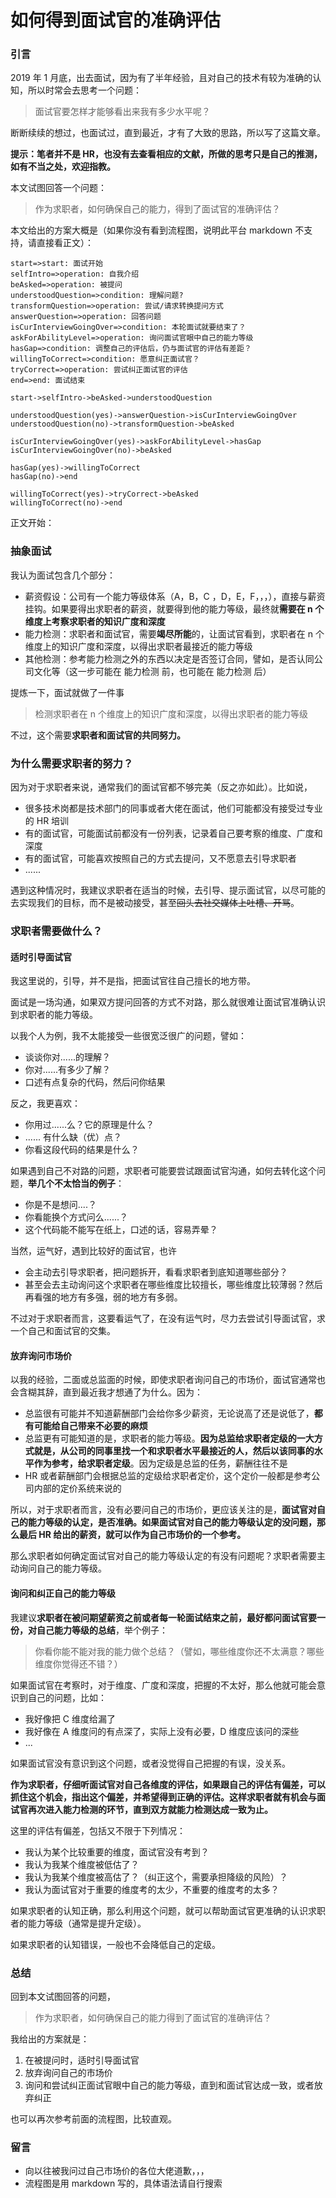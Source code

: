 # 如何得到面试官的准确评估

### 引言

2019 年 1 月底，出去面试，因为有了半年经验，且对自己的技术有较为准确的认知，所以时常会去思考一个问题：

> 面试官要怎样才能够看出来我有多少水平呢？

断断续续的想过，也面试过，直到最近，才有了大致的思路，所以写了这篇文章。

**提示：笔者并不是 HR，也没有去查看相应的文献，所做的思考只是自己的推测，如有不当之处，欢迎指教。**

本文试图回答一个问题：

> 作为求职者，如何确保自己的能力，得到了面试官的准确评估？

本文给出的方案大概是（如果你没有看到流程图，说明此平台 markdown 不支持，请直接看正文）：

```flow
start=>start: 面试开始
selfIntro=>operation: 自我介绍
beAsked=>operation: 被提问
understoodQuestion=>condition: 理解问题?
transformQuestion=>operation: 尝试/请求转换提问方式
answerQuestion=>operation: 回答问题
isCurInterviewGoingOver=>condition: 本轮面试就要结束了？
askForAbilityLevel=>operation: 询问面试官眼中自己的能力等级
hasGap=>condition: 调整自己的评估后，仍与面试官的评估有差距？
willingToCorrect=>condition: 愿意纠正面试官？
tryCorrect=>operation: 尝试纠正面试官的评估
end=>end: 面试结束

start->selfIntro->beAsked->understoodQuestion

understoodQuestion(yes)->answerQuestion->isCurInterviewGoingOver
understoodQuestion(no)->transformQuestion->beAsked

isCurInterviewGoingOver(yes)->askForAbilityLevel->hasGap
isCurInterviewGoingOver(no)->beAsked

hasGap(yes)->willingToCorrect
hasGap(no)->end

willingToCorrect(yes)->tryCorrect->beAsked
willingToCorrect(no)->end
```

正文开始：

### 抽象面试

我认为面试包含几个部分：

- 薪资假设：公司有一个能力等级体系（A，B，C ，D，E，F，，，），直接与薪资挂钩。如果要得出求职者的薪资，就要得到他的能力等级，最终就**需要在 n 个维度上考察求职者的知识广度和深度**
- 能力检测：求职者和面试官，需要**竭尽所能**的，让面试官看到，求职者在 n 个维度上的知识广度和深度，以得出求职者最接近的能力等级
- 其他检测：参考能力检测之外的东西以决定是否签订合同，譬如，是否认同公司文化等（这一步可能在 能力检测 前，也可能在 能力检测 后）

提炼一下，面试就做了一件事

> 检测求职者在 n 个维度上的知识广度和深度，以得出求职者的能力等级

不过，这个需要**求职者和面试官的共同努力。**

### 为什么需要求职者的努力？

因为对于求职者来说，通常我们的面试官都不够完美（反之亦如此）。比如说，

- 很多技术岗都是技术部门的同事或者大佬在面试，他们可能都没有接受过专业的 HR 培训
- 有的面试官，可能面试前都没有一份列表，记录着自己要考察的维度、广度和深度
- 有的面试官，可能喜欢按照自己的方式去提问，又不愿意去引导求职者
- ......

遇到这种情况时，我建议求职者在适当的时候，去引导、提示面试官，以尽可能的去实现我们的目标，而不是被动接受，甚至~~回头去社交媒体上吐槽、开骂~~。

### 求职者需要做什么？

#### 适时引导面试官

我这里说的，引导，并不是指，把面试官往自己擅长的地方带。

面试是一场沟通，如果双方提问回答的方式不对路，那么就很难让面试官准确认识到求职者的能力等级。

以我个人为例，我不太能接受一些很宽泛很广的问题，譬如：

- 谈谈你对......的理解？
- 你对......有多少了解？
- 口述有点复杂的代码，然后问你结果

反之，我更喜欢：

- 你用过......么？它的原理是什么？
- ...... 有什么缺（优）点？
- 你看这段代码的结果是什么？

如果遇到自己不对路的问题，求职者可能要尝试跟面试官沟通，如何去转化这个问题，**举几个不太恰当的例子**：

- 你是不是想问....？
- 你看能换个方式问么......？
- 这个代码能不能写在纸上，口述的话，容易弄晕？

当然，运气好，遇到比较好的面试官，也许

- 会主动去引导求职者，把问题拆开，看看求职者到底知道哪些部分？
- 甚至会去主动询问这个求职者在哪些维度比较擅长，哪些维度比较薄弱？然后再看强的地方有多强，弱的地方有多弱。

不过对于求职者而言，这要看运气了，在没有运气时，尽力去尝试引导面试官，求一个自己和面试官的交集。

#### 放弃询问市场价

以我的经验，二面或总监面的时候，即使求职者询问自己的市场价，面试官通常也会含糊其辞，直到最近我才想通了为什么。因为：

- 总监很有可能并不知道薪酬部门会给你多少薪资，无论说高了还是说低了，**都有可能给自己带来不必要的麻烦**
- 总监更有可能知道的是，求职者的能力等级。**因为总监给求职者定级的一大方式就是，从公司的同事里找一个和求职者水平最接近的人，然后以该同事的水平作为参考，给求职者定级**。因为定级是总监的任务，薪酬往往不是
- HR 或者薪酬部门会根据总监的定级给求职者定价，这个定价一般都是参考公司内部的定价系统来说的

所以，对于求职者而言，没有必要问自己的市场价，更应该关注的是，**面试官对自己的能力等级的认定，是否准确。如果面试官对自己的能力等级认定的没问题，那么最后 HR 给出的薪资，就可以作为自己市场价的一个参考。**

那么求职者如何确定面试官对自己的能力等级认定的有没有问题呢？求职者需要主动询问自己的能力等级。

#### 询问和纠正自己的能力等级

我建议**求职者在被问期望薪资之前或者每一轮面试结束之前，最好都问面试官要一份，对自己能力等级的总结**，举个例子：

> 你看你能不能对我的能力做个总结？（譬如，哪些维度你还不太满意？哪些维度你觉得还不错？）

如果面试官在考察时，对于维度、广度和深度，把握的不太好，那么他就可能会意识到自己的问题，比如：

- 我好像把 C 维度给漏了
- 我好像在 A 维度问的有点深了，实际上没有必要，D 维度应该问的深些
- ...

如果面试官没有意识到这个问题，或者没觉得自己把握的有误，没关系。

**作为求职者，仔细听面试官对自己各维度的评估，如果跟自己的评估有偏差，可以抓住这个机会，指出这个偏差，并希望得到正确的评估。这样求职者就有机会与面试官再次进入能力检测的环节，直到双方就能力检测达成一致为止。**

这里的评估有偏差，包括又不限于下列情况：

- 我认为某个比较重要的维度，面试官没有考到？
- 我认为我某个维度被低估了？
- 我认为我某个维度被高估了？（纠正这个，需要承担降级的风险）？
- 我认为面试官对于重要的维度考的太少，不重要的维度考的太多？

如果求职者的认知正确，那么利用这个问题，就可以帮助面试官更准确的认识求职者的能力等级（通常是提升定级）。

如果求职者的认知错误，一般也不会降低自己的定级。

### 总结

回到本文试图回答的问题，

> 作为求职者，如何确保自己的能力得到了面试官的准确评估？

我给出的方案就是：

1. 在被提问时，适时引导面试官
2. 放弃询问自己的市场价
3. 询问和尝试纠正面试官眼中自己的能力等级，直到和面试官达成一致，或者放弃纠正

也可以再次参考前面的流程图，比较直观。

### 留言

- 向以往被我问过自己市场价的各位大佬道歉，，，
- 流程图是用 markdown 写的，具体语法请自行搜索
